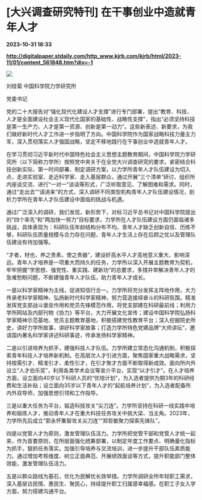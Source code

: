 # [大兴调查研究特刊] 在干事创业中造就青年人才

**2023-10-31 18:33**

**http://digitalpaper.stdaily.com/http_www.kjrb.com/kjrb/html/2023-11/01/content_561848.htm?div=-1**

![](http://digitalpaper.stdaily.com/http_www.kjrb.com/kjrb/images/2023-11/01/05/3544313_lix_1698653483146_b.jpg)

 刘桂菊 中国科学院力学研究所

 党委书记

 党的二十大报告对“强化现代化建设人才支撑”进行专门部署，提出“教育、科技、人才是全面建设社会主义现代化国家的基础性、战略性支撑”，指出“必须坚持科技是第一生产力、人才是第一资源、创新是第一动力”。这些新表述、新要求，为我们做好新时代人才工作进一步指明了方向。中国科学院作为国家战略科技力量主力军，深入贯彻落实人才强国战略，坚定不移地践行在干事创业中造就青年人才。

 在学习贯彻习近平新时代中国特色社会主义思想主题教育期间，中国科学院力学研究所（以下简称力学所）按照党中央关于在全党大兴调查研究的要求，紧密结合科技创新实际，第一时间部署、制定调研方案，以力学所青年人才队伍建设为切入点，走进实验室、走近科学家、走入基层群众，通过开展“三个清单”研讨、组织所内座谈交流、进行“一对一”谈话等形式，广泛听取意见、了解困难和需求。同时，通过“走出去”“请进来”的方式，深入调研不同类型机构青年人才队伍建设情况，剖析力学所在青年人才队伍建设中面临的挑战与机遇。

 通过广泛深入的调研，我们发现，新形势下，对标习近平总书记对中国科学院提出的“四个率先”和“两加快一努力”目标要求，力学所在人才队伍建设方面仍面临诸多挑战，具体表现为：科研队伍年龄结构分布不均，青年人才缺乏创新自信、历练不够，科研队伍质量规模与合力存在问题，青年人才生活上存在后顾之忧以及管理队伍建设有待加强等。

 “才者，材也，养之贵素，使之贵器”，建设好高水平人才高地意义重大、影响深远。青年人才培养是一项重大而持久的任务，力学所以深入开展主题教育为契机，牢牢把握“学思想、强党性、重实践、建新功”的总要求，多措并举解决青年人才的急难愁盼问题，不断建强青年人才队伍，助力青年人才成长。

 一是以科学家精神为主线，促进知信行合一。力学所将充分发挥主阵地作用，大力传承老科学家精神、弘扬新时代科学家精神，努力营造接续奋斗的科研氛围。精准发挥党支部战斗堡垒作用和党员先锋模范作用，将党支部建在科研最前线；利用力学所网站及内部刊物《协力》等平台，大力开展文化宣传；建设中国科学院弘扬科学家精神示范基地、党员主题教育基地，积极搭建党性教育平台；深入挖掘院史所史，讲好力学所故事，讲好科学家故事；打造力学所特色党建品牌“大师讲坛”，邀请国内著名科学家讲述科研事迹，传承发扬科学家精神。

 二是以引进培养为抓手，建强科技人才队伍。力学所建立常态化沟通机制，积极探索青年科技人才培养新机制。在高层次人才引进方面，聚焦国家重大战略需求，坚持按需引才、精准引才、柔性引才，在引才聚才方面不断取得新成效。面向所内外设立“人才伯乐奖”，利用各类学术会议等宣介平台，实现“以才引才”。在人才培养方面，设立面向40岁以下科研人员的“优培计划”，为入选者提供为期3年的科研经费和生活补贴；设立面向35岁以下青年人才的“起航培养计划”，为入选者配备所内外双导师，加强思想引领和工作指导。

 三是以重大任务为平台，锻造科技攻关“尖刀连”。力学所坚持在科研一线实践中培养和锻炼人才，推动青年人才在重大科技任务攻关中挑大梁、当主角。2023年，力学所先后成立“郭永怀集智攻关尖刀连”“郑哲敏聚力探索先锋队”。

 四是以党管人才为原则，激发管理队伍活力。力学所把党管干部和党管人才统一起来，作为首要原则，在所层面强化统筹部署，以制定年度工作要点、明确量化指标为抓手，狠抓任务落实。加强引导培养与交流培训，进一步提升干部队伍素质能力。通过增加考核维度、树立正面典范、开展绩效面谈等方式，提升职能部门整体效能，激发管理队伍活力。

 五是以群众路线为基石，优化为民解忧长效举措。力学所调研全所年轻职工需求，深入基层访民情、惠民生、聚民心，持续提升职工归属感幸福感。在职工子女入学方面，努力搭建沟通平台。